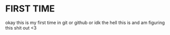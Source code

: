 # FIRST TIME 


okay this is my first time in git or github or idk the hell this is and am figuring this shit out <3
